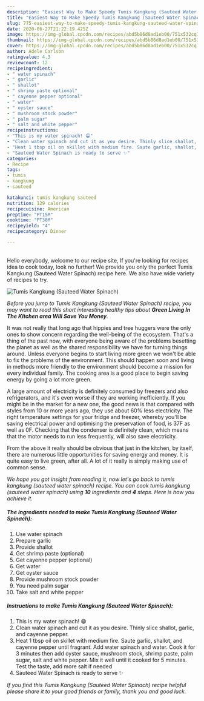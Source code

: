 ```yaml
---
description: "Easiest Way to Make Speedy Tumis Kangkung (Sauteed Water Spinach)"
title: "Easiest Way to Make Speedy Tumis Kangkung (Sauteed Water Spinach)"
slug: 775-easiest-way-to-make-speedy-tumis-kangkung-sauteed-water-spinach
date: 2020-06-27T21:22:19.425Z
image: https://img-global.cpcdn.com/recipes/abd5b86d8ad1eb00/751x532cq70/tumis-kangkung-sauteed-water-spinach-recipe-main-photo.jpg
thumbnail: https://img-global.cpcdn.com/recipes/abd5b86d8ad1eb00/751x532cq70/tumis-kangkung-sauteed-water-spinach-recipe-main-photo.jpg
cover: https://img-global.cpcdn.com/recipes/abd5b86d8ad1eb00/751x532cq70/tumis-kangkung-sauteed-water-spinach-recipe-main-photo.jpg
author: Adele Carlson
ratingvalue: 4.3
reviewcount: 12
recipeingredient:
- " water spinach"
- " garlic"
- " shallot"
- " shrimp paste optional"
- " cayenne pepper optional"
- " water"
- " oyster sauce"
- " mushroom stock powder"
- " palm sugar"
- " salt and white pepper"
recipeinstructions:
- "This is my water spinach! 😁"
- "Clean water spinach and cut it as you desire. Thinly slice shallot, garlic, and cayenne pepper."
- "Heat 1 tbsp oil on skillet with medium fire. Saute garlic, shallot, and cayenne pepper until fragrant. Add water spinach and water. Cook it for 3 minutes then add oyster sauce, mushroom stock, shrimp paste, palm sugar, salt and white pepper. Mix it well until it cooked for 5 minutes. Test the taste, add more salt if needed"
- "Sauteed Water Spinach is ready to serve ✨"
categories:
- Recipe
tags:
- tumis
- kangkung
- sauteed

katakunci: tumis kangkung sauteed 
nutrition: 129 calories
recipecuisine: American
preptime: "PT15M"
cooktime: "PT38M"
recipeyield: "4"
recipecategory: Dinner

---
```

<br>
Hello everybody, welcome to our recipe site, If you're looking for recipes idea to cook today, look no further! We provide you only the perfect Tumis Kangkung (Sauteed Water Spinach) recipe here. We also have wide variety of recipes to try.
<br>


![Tumis Kangkung (Sauteed Water Spinach)](https://img-global.cpcdn.com/recipes/abd5b86d8ad1eb00/751x532cq70/tumis-kangkung-sauteed-water-spinach-recipe-main-photo.jpg)

<i>Before you jump to Tumis Kangkung (Sauteed Water Spinach) recipe, you may want to read this short interesting healthy tips about 
<strong>Green Living In The Kitchen area Will Save You Money</strong>.</i>
</br>

It was not really that long ago that hippies and tree huggers were the only ones to show concern regarding the well-being of the ecosystem. That's a thing of the past now, with everyone being aware of the problems besetting the planet as well as the shared responsibility we have for turning things around. Unless everyone begins to start living more green we won't be able to fix the problems of the environment. This should happen soon and living in methods more friendly to the environment should become a mission for every individual family. The cooking area is a good place to begin saving energy by going a lot more green.

A large amount of electricity is definitely consumed by freezers and also refrigerators, and it's even worse if they are working inefficiently. If you might be in the market for a new one, the good news is that compared with styles from 10 or more years ago, they use about 60% less electricity. The right temperature settings for your fridge and freezer, whereby you'll be saving electrical power and optimising the preservation of food, is 37F as well as 0F. Checking that the condenser is definitely clean, which means that the motor needs to run less frequently, will also save electricity.

From the above it really should be obvious that just in the kitchen, by itself, there are numerous little opportunities for saving energy and money. It is quite easy to live green, after all. A lot of it really is simply making use of common sense.


<i>We hope you got insight from reading it, now let's go back to tumis kangkung (sauteed water spinach) recipe. You can cook tumis kangkung (sauteed water spinach) using <strong>10</strong> ingredients and <strong>4</strong> steps. Here is how you achieve it.
</i>

##### The ingredients needed to make Tumis Kangkung (Sauteed Water Spinach):

1. Use  water spinach
1. Prepare  garlic
1. Provide  shallot
1. Get  shrimp paste (optional)
1. Get  cayenne pepper (optional)
1. Get  water
1. Get  oyster sauce
1. Provide  mushroom stock powder
1. You need  palm sugar
1. Take  salt and white pepper


##### Instructions to make Tumis Kangkung (Sauteed Water Spinach):

1. This is my water spinach! 😁
1. Clean water spinach and cut it as you desire. Thinly slice shallot, garlic, and cayenne pepper.
1. Heat 1 tbsp oil on skillet with medium fire. Saute garlic, shallot, and cayenne pepper until fragrant. Add water spinach and water. Cook it for 3 minutes then add oyster sauce, mushroom stock, shrimp paste, palm sugar, salt and white pepper. Mix it well until it cooked for 5 minutes. Test the taste, add more salt if needed
1. Sauteed Water Spinach is ready to serve ✨


<i>If you find this Tumis Kangkung (Sauteed Water Spinach) recipe helpful please share it to your good friends or family, thank you and good luck.</i>
